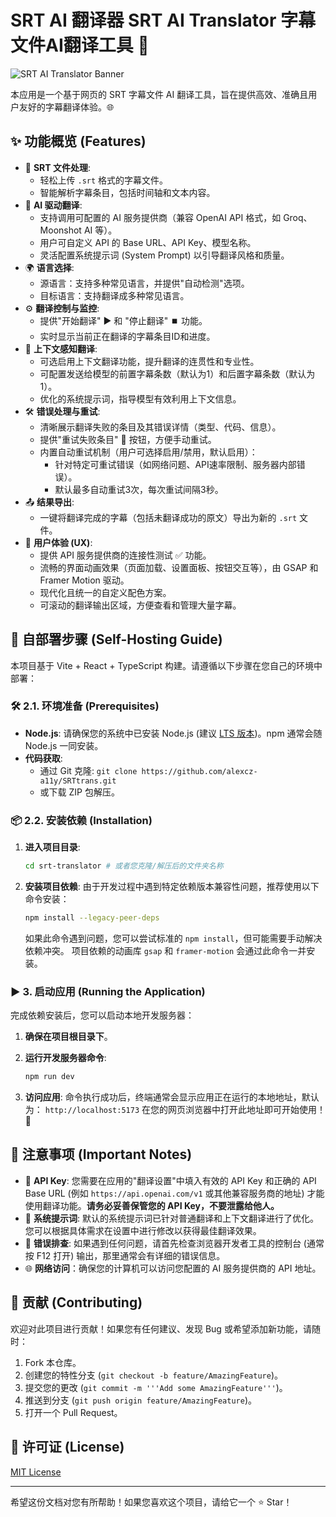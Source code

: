 # SRT AI 翻译器 SRT AI Translator 字幕文件AI翻译工具 🚀

![SRT AI Translator Banner](https://storage.googleapis.com/mc-5e7e4a8fd037d4da6df4f86a6ce2d393/uploads/1714018826633_globe-gradient.png)

本应用是一个基于网页的 SRT 字幕文件 AI 翻译工具，旨在提供高效、准确且用户友好的字幕翻译体验。🌐

## ✨ 功能概览 (Features)

*   📄 **SRT 文件处理**:
    *   轻松上传 `.srt` 格式的字幕文件。
    *   智能解析字幕条目，包括时间轴和文本内容。
*   🤖 **AI 驱动翻译**:
    *   支持调用可配置的 AI 服务提供商（兼容 OpenAI API 格式，如 Groq、Moonshot AI 等）。
    *   用户可自定义 API 的 Base URL、API Key、模型名称。
    *   灵活配置系统提示词 (System Prompt) 以引导翻译风格和质量。
*   🌍 **语言选择**:
    *   源语言：支持多种常见语言，并提供"自动检测"选项。
    *   目标语言：支持翻译成多种常见语言。
*   ⚙️ **翻译控制与监控**:
    *   提供"开始翻译" ▶️ 和 "停止翻译" ⏹️ 功能。
    *   实时显示当前正在翻译的字幕条目ID和进度。
*   🔗 **上下文感知翻译**:
    *   可选启用上下文翻译功能，提升翻译的连贯性和专业性。
    *   可配置发送给模型的前置字幕条数（默认为1）和后置字幕条数（默认为1）。
    *   优化的系统提示词，指导模型有效利用上下文信息。
*   🛠️ **错误处理与重试**:
    *   清晰展示翻译失败的条目及其错误详情（类型、代码、信息）。
    *   提供"重试失败条目" 🔁 按钮，方便手动重试。
    *   内置自动重试机制（用户可选择启用/禁用，默认启用）：
        *   针对特定可重试错误（如网络问题、API速率限制、服务器内部错误）。
        *   默认最多自动重试3次，每次重试间隔3秒。
*   📤 **结果导出**:
    *   一键将翻译完成的字幕（包括未翻译成功的原文）导出为新的 `.srt` 文件。
*   🎨 **用户体验 (UX)**:
    *   提供 API 服务提供商的连接性测试 ✅ 功能。
    *   流畅的界面动画效果（页面加载、设置面板、按钮交互等），由 GSAP 和 Framer Motion 驱动。
    *   现代化且统一的自定义配色方案。
    *   可滚动的翻译输出区域，方便查看和管理大量字幕。

## 🚀 自部署步骤 (Self-Hosting Guide)

本项目基于 Vite + React + TypeScript 构建。请遵循以下步骤在您自己的环境中部署：

### 🛠️ 2.1. 环境准备 (Prerequisites)

*   **Node.js**: 请确保您的系统中已安装 Node.js (建议 [LTS 版本](https://nodejs.org/))。npm 通常会随 Node.js 一同安装。
*   **代码获取**:
    *   通过 Git 克隆: `git clone https://github.com/alexcz-a11y/SRTtrans.git`
    *   或下载 ZIP 包解压。

### 📦 2.2. 安装依赖 (Installation)

1.  **进入项目目录**:
    ```bash
    cd srt-translator # 或者您克隆/解压后的文件夹名称
    ```

2.  **安装项目依赖**:
    由于开发过程中遇到特定依赖版本兼容性问题，推荐使用以下命令安装：
    ```bash
    npm install --legacy-peer-deps
    ```
    如果此命令遇到问题，您可以尝试标准的 `npm install`，但可能需要手动解决依赖冲突。
    项目依赖的动画库 `gsap` 和 `framer-motion` 会通过此命令一并安装。

### ▶️ 3. 启动应用 (Running the Application)

完成依赖安装后，您可以启动本地开发服务器：

1.  **确保在项目根目录下**。

2.  **运行开发服务器命令**:
    ```bash
    npm run dev
    ```

3.  **访问应用**:
    命令执行成功后，终端通常会显示应用正在运行的本地地址，默认为：
    `http://localhost:5173`
    在您的网页浏览器中打开此地址即可开始使用！ 🎉

## 📝 注意事项 (Important Notes)

*   🔑 **API Key**: 您需要在应用的"翻译设置"中填入有效的 API Key 和正确的 API Base URL (例如 `https://api.openai.com/v1` 或其他兼容服务商的地址) 才能使用翻译功能。**请务必妥善保管您的 API Key，不要泄露给他人。**
*   🧠 **系统提示词**: 默认的系统提示词已针对普通翻译和上下文翻译进行了优化。您可以根据具体需求在设置中进行修改以获得最佳翻译效果。
*   🐛 **错误排查**: 如果遇到任何问题，请首先检查浏览器开发者工具的控制台 (通常按 F12 打开) 输出，那里通常会有详细的错误信息。
*   🌐 **网络访问**：确保您的计算机可以访问您配置的 AI 服务提供商的 API 地址。

## 🤝 贡献 (Contributing)

欢迎对此项目进行贡献！如果您有任何建议、发现 Bug 或希望添加新功能，请随时：
1.  Fork 本仓库。
2.  创建您的特性分支 (`git checkout -b feature/AmazingFeature`)。
3.  提交您的更改 (`git commit -m '''Add some AmazingFeature'''`)。
4.  推送到分支 (`git push origin feature/AmazingFeature`)。
5.  打开一个 Pull Request。

## 📄 许可证 (License)

[MIT License](LICENSE.md) <!-- 您可以后续添加一个 MIT 许可证文件 -->

---
希望这份文档对您有所帮助！如果您喜欢这个项目，请给它一个 ⭐ Star！
